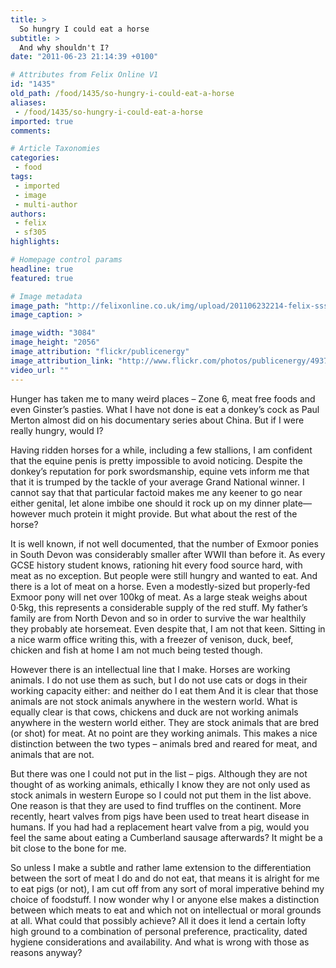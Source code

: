 ```yaml
---
title: >
  So hungry I could eat a horse
subtitle: >
  And why shouldn't I?
date: "2011-06-23 21:14:39 +0100"

# Attributes from Felix Online V1
id: "1435"
old_path: /food/1435/so-hungry-i-could-eat-a-horse
aliases:
 - /food/1435/so-hungry-i-could-eat-a-horse
imported: true
comments:

# Article Taxonomies
categories:
 - food
tags:
 - imported
 - image
 - multi-author
authors:
 - felix
 - sf305
highlights:

# Homepage control params
headline: true
featured: true

# Image metadata
image_path: "http://felixonline.co.uk/img/upload/201106232214-felix-sss.jpg"
image_caption: >

image_width: "3084"
image_height: "2056"
image_attribution: "flickr/publicenergy"
image_attribution_link: "http://www.flickr.com/photos/publicenergy/4937610935/in/set-72157624642960214"
video_url: ""
---
```


Hunger has taken me to many weird places – Zone 6, meat free foods and even Ginster’s pasties. What I have not done is eat a donkey’s cock as Paul Merton almost did on his documentary series about China. But if I were really hungry, would I?

Having ridden horses for a while, including a few stallions, I am confident that the equine penis is pretty impossible to avoid noticing. Despite the donkey’s reputation for pork swordsmanship, equine vets inform me that that it is trumped by the tackle of your average Grand National winner. I cannot say that that particular factoid makes me any keener to go near either genital, let alone imbibe one should it rock up on my dinner plate—however much protein it might provide. But what about the rest of the horse?

It is well known, if not well documented, that the number of Exmoor ponies in South Devon was considerably smaller after WWII than before it. As every GCSE history student knows, rationing hit every food source hard, with meat as no exception. But people were still hungry and wanted to eat. And there is a lot of meat on a horse. Even a modestly-sized but properly-fed Exmoor pony will net over 100kg of meat. As a large steak weighs about 0·5kg, this represents a considerable supply of the red stuff. My father’s family are from North Devon and so in order to survive the war healthily they probably ate horsemeat. Even despite that, I am not that keen. Sitting in a nice warm office writing this, with a freezer of venison, duck, beef, chicken and fish at home I am not much being tested though.

However there is an intellectual line that I make. Horses are working animals. I do not use them as such, but I do not use cats or dogs in their working capacity either: and neither do I eat them And it is clear that those animals are not stock animals anywhere in the western world. What is equally clear is that cows, chickens and duck are not working animals anywhere in the western world either. They are stock animals that are bred (or shot) for meat. At no point are they working animals. This makes a nice distinction between the two types – animals bred and reared for meat, and animals that are not.

But there was one I could not put in the list – pigs. Although they are not thought of as working animals, ethically I know they are not only used as stock animals in western Europe so I could not put them in the list above. One reason is that they are used to find truffles on the continent. More recently, heart valves from pigs have been used to treat heart disease in humans. If you had had a replacement heart valve from a pig, would you feel the same about eating a Cumberland sausage afterwards? It might be a bit close to the bone for me.

So unless I make a subtle and rather lame extension to the differentiation between the sort of meat I do and do not eat, that means it is alright for me to eat pigs (or not), I am cut off from any sort of moral imperative behind my choice of foodstuff. I now wonder why I or anyone else makes a distinction between which meats to eat and which not on intellectual or moral grounds at all. What could that possibly achieve? All it does it lend a certain lofty high ground to a combination of personal preference, practicality, dated hygiene considerations and availability. And what is wrong with those as reasons anyway?

